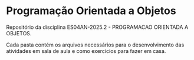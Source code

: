 # Programação Orientada a Objetos

Repositório da disciplina ES04AN-2025.2 - PROGRAMACAO ORIENTADA A OBJETOS.

Cada pasta contém os arquivos necessários para o desenvolvimento das atividades em sala de aula e como exercícios para fazer em casa.
